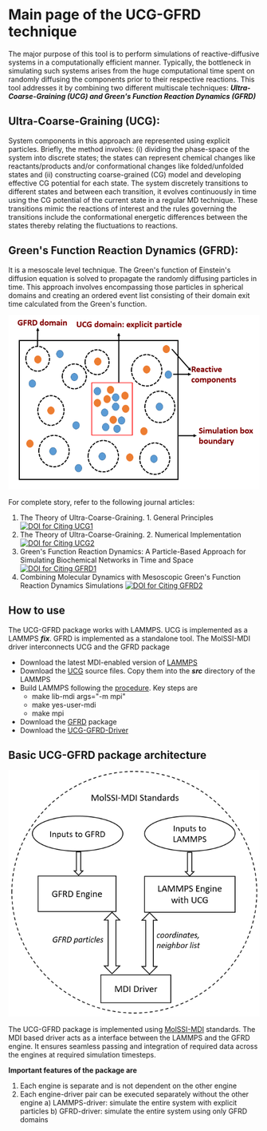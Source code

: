 # **Main page of the UCG-GFRD technique**

The major purpose of this tool is to perform simulations of reactive-diffusive systems in a computationally efficient manner. Typically, the  bottleneck in simulating such systems arises from the huge computational time spent on randomly diffusing the components prior to their respective reactions. This tool addresses it by combining two different multiscale techniques: ***Ultra-Coarse-Graining (UCG) and Green's Function Reaction Dynamics (GFRD)***

## **Ultra-Coarse-Graining (UCG):** 
System components in this approach are represented using explicit particles. Briefly, the method involves: (i) dividing the phase-space of the system into discrete states; the states can represent chemical changes like reactants/products and/or conformational changes like folded/unfolded states and (ii) constructing coarse-grained (CG) model and developing effective CG potential for each state. The system discretely transitions to different states and between each transition, it evolves continuously in time using the CG potential of the current state in a regular MD technique. These transitions mimic the reactions of interest and the rules governing the transitions include the conformational energetic differences between the states thereby relating the fluctuations to reactions.

## **Green's Function Reaction Dynamics (GFRD):** 
It is a mesoscale level technique. The Green's function of Einstein's diffusion equation is solved to propagate the randomly diffusing particles in time. This approach involves encompassing those particles in spherical domains and creating an ordered event list consisting of their domain exit time calculated from the Green's function.

![UCG-GFRD Schematic](images/MethodSchematic1.png)

For complete story, refer to the following journal articles:
1) The Theory of Ultra-Coarse-Graining. 1. General Principles
[![DOI for Citing UCG1](https://img.shields.io/badge/DOI%3A-https%3A%2F%2Fdoi.org%2F10.1021%2Fct4000444-green)](https://doi.org/10.1021/ct4000444)
2) The Theory of Ultra-Coarse-Graining. 2. Numerical Implementation
[![DOI for Citing UCG2](https://img.shields.io/badge/DOI%3A%20-%20https%3A%2F%2Fdoi.org%2F10.1021%2Fct500834t-brightgreen)](https://doi.org/10.1021/ct500834t)
3) Green's Function Reaction Dynamics: A Particle-Based Approach for Simulating Biochemical Networks in Time and Space
[![DOI for Citing GFRD1](https://img.shields.io/badge/DOI%3A%20-%20https%3A%2F%2Fdoi.org%2F10.1063%F1.2137716-blue)](https://doi.org/10.1063/1.2137716)
4) Combining Molecular Dynamics with Mesoscopic Green's Function Reaction Dynamics Simulations
[![DOI for Citing GFRD2](https://img.shields.io/badge/DOI%3A%20-%20https%3A%2F%2Fdoi.org%2F10.1063%F1.4936254-green)](https://doi.org/10.1063/1.4936254)

## **How to use**

The UCG-GFRD package works with LAMMPS. UCG is implemented as a LAMMPS ***fix***. GFRD is implemented as a standalone tool. The MolSSI-MDI driver interconnects UCG and the GFRD package

- Download the latest MDI-enabled version of [LAMMPS](https://github.com/MolSSI-MDI/lammps/tree/mdi)
- Download the [UCG](https://github.com/srmani/UCG) source files. Copy them into the ***src*** directory of the LAMMPS
- Build LAMMPS following the [procedure](https://lammps.sandia.gov/doc/Build.html). Key steps are
  - make lib-mdi args="-m mpi"
  - make yes-user-mdi
  - make mpi
- Download the [GFRD](https://github.com/srmani/GFRD) package
- Download the [UCG-GFRD-Driver](https://github.com/srmani/UCG-GFRD-Driver)

## **Basic UCG-GFRD package architecture**

![UCG-GFRD package architecture](images/BasicArchitecture.png)

The UCG-GFRD package is implemented using [MolSSI-MDI](https://www.sciencedirect.com/science/article/pii/S0010465520303386) standards. The MDI based driver acts as a interface between the LAMMPS and the GFRD engine. It ensures seamless passing and integration of required data across the engines at required simulation timesteps.

**Important features of the package are**
1) Each engine is separate and is not dependent on the other engine
2) Each engine-driver pair can be executed separately without the other engine
   a) LAMMPS-driver: simulate the entire system with explicit particles
   b) GFRD-driver: simulate the entire system using only GFRD domains
